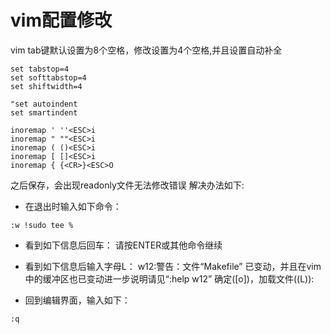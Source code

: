 # vim配置修改

vim tab键默认设置为8个空格，修改设置为4个空格,并且设置自动补全
```shell
set tabstop=4
set softtabstop=4
set shiftwidth=4

"set autoindent
set smartindent

inoremap ' ''<ESC>i
inoremap " ""<ESC>i
inoremap ( ()<ESC>i
inoremap [ []<ESC>i
inoremap { {<CR>}<ESC>O

```
之后保存，会出现readonly文件无法修改错误
解决办法如下:
+ 在退出时输入如下命令：
```shell
:w !sudo tee %
```
+ 看到如下信息后回车：
请按ENTER或其他命令继续

+ 看到如下信息后输入字母L：
w12:警告：文件“Makefile” 已变动，并且在vim中的缓冲区也已变动进一步说明请见“:help w12”
确定([o])，加载文件((L)):

+ 回到编辑界面，输入如下：
```shell
:q
```